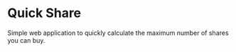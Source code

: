 # Quick Share

Simple web application to quickly calculate the maximum number of shares you
can buy.
